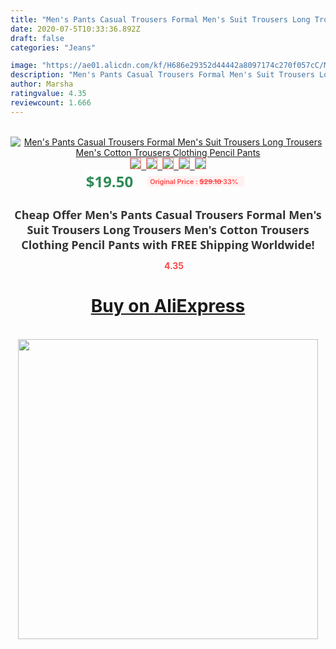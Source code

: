 ```yaml
---
title: "Men's Pants Casual Trousers Formal Men's Suit Trousers Long Trousers Men's Cotton Trousers Clothing Pencil Pants"
date: 2020-07-5T10:33:36.892Z
draft: false
categories: "Jeans"

image: "https://ae01.alicdn.com/kf/H686e29352d44442a8097174c270f057cC/Men-s-Pants-Casual-Trousers-Formal-Men-s-Suit-Trousers-Long-Trousers-Men-s-Cotton-Trousers.jpg"
description: "Men's Pants Casual Trousers Formal Men's Suit Trousers Long Trousers Men's Cotton Trousers Clothing Pencil Pants"
author: Marsha
ratingvalue: 4.35
reviewcount: 1.666
---
```

<br>
<div style="text-align: center;">
<a href="https://s.click.aliexpress.com/e/_AbqtzF" target="_blank" rel="nofollow noopener noreferrer"><img alt="Men's Pants Casual Trousers Formal Men's Suit Trousers Long Trousers Men's Cotton Trousers Clothing Pencil Pants" class="magnifier-image" src="https://ae01.alicdn.com/kf/H686e29352d44442a8097174c270f057cC/Men-s-Pants-Casual-Trousers-Formal-Men-s-Suit-Trousers-Long-Trousers-Men-s-Cotton-Trousers.jpg_640x640.jpg">
<br>
<img style="border:1px solid salmon" src="https://ae01.alicdn.com/kf/H686e29352d44442a8097174c270f057cC/Men-s-Pants-Casual-Trousers-Formal-Men-s-Suit-Trousers-Long-Trousers-Men-s-Cotton-Trousers.jpg_120x120.jpg">&nbsp;&nbsp;<img style="border:1px solid salmon" src="https://ae01.alicdn.com/kf/Hdcea46b51fbf4ef4abf22a220af95bf1m/Men-s-Pants-Casual-Trousers-Formal-Men-s-Suit-Trousers-Long-Trousers-Men-s-Cotton-Trousers.jpg_120x120.jpg">&nbsp;&nbsp;<img style="border:1px solid salmon" src="https://ae01.alicdn.com/kf/Hdca1996b5aac435ea34c2fc65480e7963/Men-s-Pants-Casual-Trousers-Formal-Men-s-Suit-Trousers-Long-Trousers-Men-s-Cotton-Trousers.jpg_120x120.jpg">&nbsp;&nbsp;<img style="border:1px solid salmon" src="https://ae01.alicdn.com/kf/Hd2544f02a92744948cac26227fd858faN/Men-s-Pants-Casual-Trousers-Formal-Men-s-Suit-Trousers-Long-Trousers-Men-s-Cotton-Trousers.jpg_120x120.jpg">&nbsp;&nbsp;<img style="border:1px solid salmon" src="https://ae01.alicdn.com/kf/H52e53ec006164adfbddb8320d41d4448P/Men-s-Pants-Casual-Trousers-Formal-Men-s-Suit-Trousers-Long-Trousers-Men-s-Cotton-Trousers.jpg_120x120.jpg"></a></div><br0>
<div style="text-align: center;"><span style="background-color: white; border: 0px; box-sizing: border-box; color: seagreen; display: inline-block; font-family: &quot;open sans&quot; , &quot;arial&quot; , &quot;helvetica&quot; , sans-serif , &quot;heiti&quot;; font-size: 24px; font-stretch: inherit; font-weight: 700; line-height: inherit; margin: 0px 10px 0px 0px; padding: 0px; vertical-align: middle;">$19.50 </span>
<span style="background: rgb(255 , 241 , 241); border-radius: 3px; border: 0px; box-sizing: border-box; color: #ff4747; display: inline-block; font-family: inherit; font-size: 12px; font-stretch: inherit; font-style: inherit; font-variant: inherit; font-weight: 600; line-height: inherit; margin: 0px; padding: 2px 5px; transform: scale(0.9); vertical-align: middle;">Original Price : <b style="text-decoration: line-through;">$29.10 </b> 33%&nbsp;&nbsp;</span></div>
<h1 style="color: #333333; display: inline-block; font-family: &quot;open sans&quot; , &quot;arial&quot; , &quot;helvetica&quot; , sans-serif , &quot;heiti&quot;; font-size: 18px; font-stretch: inherit; font-weight: 700; text-align: center;">Cheap Offer Men's Pants Casual Trousers Formal Men's Suit Trousers Long Trousers Men's Cotton Trousers Clothing Pencil Pants with FREE Shipping Worldwide!</h1>
<div style="color: #ff4747; text-align: center;">
<img src="https://4.bp.blogspot.com/-M0ZcTcb-5uY/XleCXlxnR4I/AAAAAAAAAEc/OrjgMkXV1oMQFaCRZj5HQwOCBcu3w1FegCPcBGAYYCw/s1600/star.png" style="height: 15px;">&nbsp;<b>4.35</b></div>
<div class="button_cont" align="center"><a class="buynow_a" href="https://s.click.aliexpress.com/e/_AbqtzF" target="_blank" rel="nofollow noopener noreferrer"><H1>Buy on AliExpress</H1></a></div><br>
<div class="separator" style="clear: both; text-align: center;">
<img src="https://lh3.googleusercontent.com/-pTy5HemUv9M/XlePHvY0dAI/AAAAAAAAAE4/0nX5iRUoIWY8eMW9Dpxeirr157OZliDIgCLcBGAsYHQ/s1600/badge.gif" width="480">
</div>
